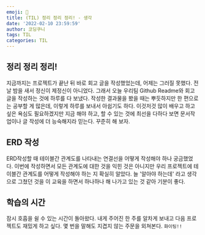 ```yaml
---
emoji: 👻
title: (TIL) 정리 정리 정리! - 생각
date: '2022-02-10 23:59:59'
author: 코딩쿠니
tags: TIL 
categories: TIL
---
```


## 정리 정리 정리!
지금까지는 프로젝트가 끝난 뒤 바로 회고 글을 작성했었는데, 어제는 그러질 못했다. 전날 밤을 새서 정신이 제정신이 아니었다. 그래서 오늘 우리팀 Github Readme와 회고글을 작성하는 것에 하루를 다 보냈다. 작성한 결과물을 봤을 때는 뿌듯하지만 한 편으로는 공부할 게 많은데, 이렇게 하루를 보내서 아쉽기도 하다. 이것저것 많이 배우고 하고 싶은 욕심도 필요하겠지만 지금 해야 하고, 할 수 있는 것에 최선을 다하다 보면 문서작업이나 글 작성에 더 능숙해지라 믿는다. 꾸준히 해 보자.

## ERD 작성
ERD작성할 때 테이블간 관계도를 나타내는 연결선을 어떻게 작성해야 하나 궁금했었다. 이번에 작성하면서 모든 관계도에 대한 것을 익힌 것은 아니지만 우리 프로젝트에 테이블간 관계도를 어떻게 작성해야 하는 지 확실히 알았다. 늘 '알아야 하는데' 라고 생각으로 그쳤던 것을 이 교육을 하면서 하나하나 해 나가고 있는 것 같아 기분이 좋다. 

## 학습의 시간
잠시 호흡을 쉴 수 있는 시간이 돌아왔다. 내게 주어진 한 주를 알차게 보내고 다음 프로젝트도 재밌게 하고 싶다. 몇 번을 말해도 지겹지 않는 주문을 외쳐본다. `화이팅!!`

```toc
```